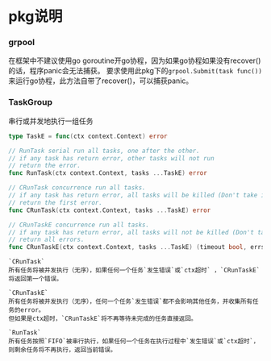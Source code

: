 # pkg说明

### grpool

在框架中不建议使用go goroutine开go协程，因为如果go协程如果没有recover()的话，程序panic会无法捕获。
要求使用此pkg下的```grpool.Submit(task func())```来运行go协程，此方法自带了recover()，可以捕获panic。


### TaskGroup
串行或并发地执行一组任务
```go
type TaskE = func(ctx context.Context) error

// RunTask serial run all tasks, one after the other.
// if any task has return error, other tasks will not run
// return the error.
func RunTask(ctx context.Context, tasks ...TaskE) error 

// CRunTask concurrence run all tasks.
// if any task has return error, all tasks will be killed (Don't take it too seriously)
// return the first error.
func CRunTask(ctx context.Context, tasks ...TaskE) error 

// CRunTaskE concurrence run all tasks.
// if any task has return error, all tasks will not be killed (Don't take it too seriously)
// return all errors.
func CRunTaskE(ctx context.Context, tasks ...TaskE) (timeout bool, errs error) 
```

```
`CRunTask`
所有任务将被并发执行（无序），如果任何一个任务`发生错误`或`ctx超时` ，`CRunTaskE` 将返回第一个错误。

`CRunTaskE`
所有任务将被并发执行（无序），任何一个任务`发生错误`都不会影响其他任务，并收集所有任务的error。
但如果是ctx超时，`CRunTaskE`将不再等待未完成的任务直接返回。

`RunTask`
所有任务按照`FIFO`被串行执行，如果任何一个任务在执行过程中`发生错误`或`ctx超时`，则剩余任务将不再执行，返回当前错误。
```
